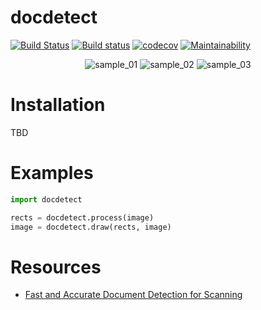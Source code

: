 # docdetect

[![Build Status](https://travis-ci.org/alessandrozamberletti/docdetect.svg?branch=master)](https://travis-ci.org/alessandrozamberletti/docdetect)
[![Build status](https://ci.appveyor.com/api/projects/status/l1gjc8g7c1q3846j/branch/master?svg=true)](https://ci.appveyor.com/project/alessandrozamberletti/docdetect/branch/master)
[![codecov](https://codecov.io/gh/alessandrozamberletti/docdetect/branch/master/graph/badge.svg)](https://codecov.io/gh/alessandrozamberletti/docdetect)
[![Maintainability](https://api.codeclimate.com/v1/badges/a9aa496faab72437e650/maintainability)](https://codeclimate.com/github/alessandrozamberletti/docdetect/maintainability)

<p align="center"> 
  <img src="https://github.com/alessandrozamberletti/docdetect/blob/master/res/01.gif" alt="sample_01"/>
  <img src="https://github.com/alessandrozamberletti/docdetect/blob/master/res/02.gif" alt="sample_02"/>
  <img src="https://github.com/alessandrozamberletti/docdetect/blob/master/res/03.gif" alt="sample_03"/>
</p>

# Installation

TBD

# Examples

```python
import docdetect

rects = docdetect.process(image)
image = docdetect.draw(rects, image)
```

# Resources  
* [Fast and Accurate Document Detection for Scanning](https://blogs.dropbox.com/tech/2016/08/fast-and-accurate-document-detection-for-scanning/)
